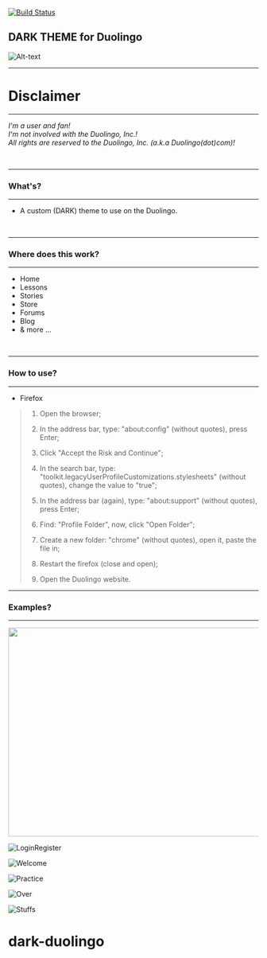 [![Build Status](https://travis-ci.com/travis-ci/travis-web.svg?branch=bd-config-messages)](https://travis-ci.com/travis-ci/travis-web)
## DARK THEME for Duolingo
![Alt-text](https://i.ibb.co/1G1n6ww/darkduogit.png)
<br />

-----------

# **Disclaimer**
------------

*I'm a user and fan!<br/>I'm not involved with the Duolingo, Inc.!<br/>All rights are reserved to the Duolingo, Inc. (a.k.a Duolingo(dot)com)!*

<br/>

-----------

### What's?
------------

 - A custom (DARK) theme to use on the Duolingo.

<br />

-----------

### Where does this work?
------------

- Home
- Lessons
- Stories
- Store
- Forums
- Blog
- & more ...

<br />

-----------

### How to use?
-----------

- Firefox
>1. Open the browser;
>
>2. In the address bar, type: "about:config" (without quotes), press Enter;
>3. Click "Accept the Risk and Continue";
>4. In the search bar, type: "toolkit.legacyUserProfileCustomizations.stylesheets" (without quotes), change the value to "true";
>5. In the address bar (again), type: "about:support" (without quotes), press Enter;
>6. Find: "Profile Folder", now, click "Open Folder";
>7. Create a new folder: "chrome" (without quotes), open it, paste the file in;
>8. Restart the firefox (close and open);
>9. Open the Duolingo website.

-----------

### Examples?
------------

<img src="https://i.ibb.co/PGbz5d8/output-MNv5n1.gif" width="800" height="420">

![LoginRegister](https://i.ibb.co/P1swGRr/ezgif-com-gif-maker.gif)

![Welcome](https://i.ibb.co/nCn4RZD/ezgif-com-gif-maker-2.gif)

![Practice](https://i.ibb.co/1rGPWBg/ezgif-com-gif-maker.gif)

![Over](https://i.ibb.co/vsN5R91/ezgif-com-gif-maker.gif)

![Stuffs](https://i.ibb.co/ngFnVYH/ezgif-com-gif-maker.gif)

# dark-duolingo

